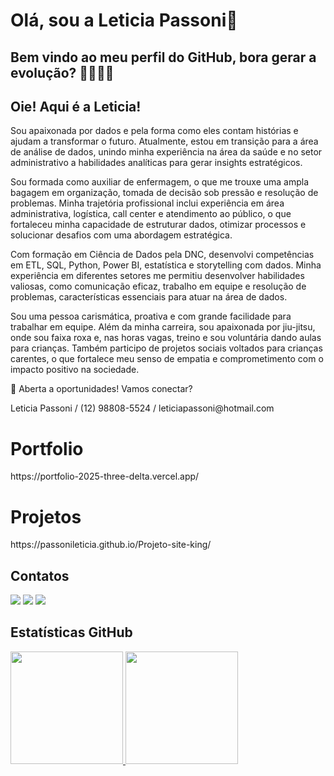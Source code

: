 # Olá, sou a Leticia Passoni👋
## Bem vindo ao meu perfil do GitHub,  bora gerar a evolução? 👩‍💻👨‍💻 

<h2>Oie! Aqui é a Leticia! </h2>

<p>Sou apaixonada por dados e pela forma como eles contam histórias e ajudam a transformar o futuro. Atualmente, estou em transição para a área de análise de dados, unindo minha experiência na área da saúde e no setor administrativo a habilidades analíticas para gerar insights estratégicos.</p>

<p>Sou formada como auxiliar de enfermagem, o que me trouxe uma ampla bagagem em organização, tomada de decisão sob pressão e resolução de problemas. Minha trajetória profissional inclui experiência em área administrativa, logística, call center e atendimento ao público, o que fortaleceu minha capacidade de estruturar dados, otimizar processos e solucionar desafios com uma abordagem estratégica.</p>

<p>Com formação em Ciência de Dados pela DNC, desenvolvi competências em ETL, SQL, Python, Power BI, estatística e storytelling com dados. Minha experiência em diferentes setores me permitiu desenvolver habilidades valiosas, como comunicação eficaz, trabalho em equipe e resolução de problemas, características essenciais para atuar na área de dados.</p>

<p>Sou uma pessoa carismática, proativa e com grande facilidade para trabalhar em equipe. Além da minha carreira, sou apaixonada por jiu-jitsu, onde sou faixa roxa e, nas horas vagas, treino e sou voluntária dando aulas para crianças. Também participo de projetos sociais voltados para crianças carentes, o que fortalece meu senso de empatia e comprometimento com o impacto positivo na sociedade.</p>

<p>🚀 Aberta a oportunidades! Vamos conectar?</p>

<p>Leticia Passoni / (12) 98808-5524 / leticiapassoni@hotmail.com </p>

# Portfolio
<p> https://portfolio-2025-three-delta.vercel.app/ </p>

# Projetos
<p> https://passonileticia.github.io/Projeto-site-king/ </p>

<!--
# Ciência de Dados 
<h5> Todas as informações contidas nesta análise de dados foram tratadas com o máximo de sigilo e segurança. Seguimos rigorosamente os princípios e regulamentos estabelecidos pela Lei Geral de Proteção de Dados (LGPD), garantindo que os dados pessoais sejam manipulados de maneira ética e responsável.  </h5>

<h5> A cada nova análise e criação, ocorre um processo de melhoria. Cada passo e cada dado analisado contribuem para um entendimento mais profundo e refinado, garantindo que estou sempre evoluindo e adaptando-me às necessidades em constante mudança. Este ciclo incessante de aperfeiçoamento torna minhas análises progressivamente mais precisas e valiosas, fomentando um ambiente de aprendizado e crescimento contínuo.</h5>

<h2> Case01 - Análise melhor apartamento para locação </h2>
<p>https://github.com/Passonileticia/analise_melhor_locacao/blob/main/busca_locacao_266.ipynb</p>

<h2> Case02 - Análise Vaquinha Solidária </h2>
<p> https://github.com/Passonileticia/analise_vaquinhasolidaria/blob/main/aula_304.ipynb </p>

<h2> Case03 - Teste Regressão Linear teste </h2>
<p> https://github.com/Passonileticia/regressao_linear_290/blob/main/Regress%C3%A3o_linear_290.ipynb </p>

<h2> Case04 - Análise Empresa Varejista </h2>
<p>https://github.com/Passonileticia/analise_empresa_varejista/blob/main/empresa_varejista_275.ipynb </p>
-->

<!--
# Ferramentas e Tecnologias 
<div class="image-container">
<img loading="lazy" src="https://cdn.jsdelivr.net/gh/devicons/devicon/icons/git/git-original.svg" width="40" height="40"/>
<img src="https://cdn.jsdelivr.net/gh/devicons/devicon@latest/icons/github/github-original-wordmark.svg" width="40" height="40"/>
<img src="https://cdn.jsdelivr.net/gh/devicons/devicon@latest/icons/canva/canva-original.svg" width="40" height="40" />
</div>

# Estou Aprendendo
<div class="image-container">
<img src="https://cdn.jsdelivr.net/gh/devicons/devicon@latest/icons/html5/html5-original.svg"  width="40" height="40"/>
<img src="https://cdn.jsdelivr.net/gh/devicons/devicon@latest/icons/css3/css3-original.svg"  width="40" height="40"/>
<img src="https://cdn.jsdelivr.net/gh/devicons/devicon@latest/icons/nodejs/nodejs-original-wordmark.svg"  width="40" height="40" />
<img src="https://cdn.jsdelivr.net/gh/devicons/devicon@latest/icons/javascript/javascript-plain.svg"  width="40" height="40"/>
</div>  -->

## Contatos
<div>
<a href="https://instagram.com/passonileticia" target="_blank"><img loading="lazy" src="https://img.shields.io/badge/-Instagram-%23E4405F?style=for-the-badge&logo=instagram&logoColor=white" target="_blank"></a>
<a href = "mailto:passonialeticia@gmail.com"><img loading="lazy" src="https://img.shields.io/badge/Gmail-D14836?style=for-the-badge&logo=gmail&logoColor=white" target="_blank"></a>
<a href="https://www.linkedin.com/in/leticiapassoni1997/" target="_blank"><img loading="lazy" src="https://img.shields.io/badge/-LinkedIn-%230077B5?style=for-the-badge&logo=linkedin&logoColor=white" target="_blank"></a>   
</div>

## Estatísticas GitHub


<div>
  <a href="https://github.com/Passonileticia" class="image-container">
    <img loading="lazy" height="180em" src="https://github-readme-stats.vercel.app/api/top-langs/?username=Passonileticia&layout=compact&langs_count=7&theme=dracula"/>
    <img loading="lazy" height="180em" src="https://github-readme-stats.vercel.app/api?username=Passonileticia&show_icons=true&theme=dracula&include_all_commits=true&count_private=true"/>
  </a>
</div>



